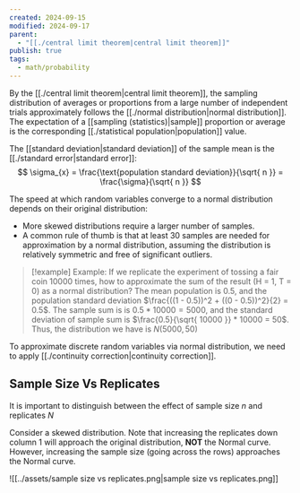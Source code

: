 ```yaml
---
created: 2024-09-15
modified: 2024-09-17
parent:
  - "[[./central limit theorem|central limit theorem]]"
publish: true
tags:
  - math/probability
---
```

By the [[./central limit theorem|central limit theorem]], the sampling distribution of averages or proportions from a large number of independent trials approximately follows the [[./normal distribution|normal distribution]]. The expectation of a [[sampling (statistics)|sample]] proportion or average is the corresponding [[./statistical population|population]] value.

The [[standard deviation|standard deviation]] of the sample mean is the [[./standard error|standard error]]:
$$
\sigma_{x} = \frac{\text{population standard deviation}}{\sqrt{ n }} = \frac{\sigma}{\sqrt{ n }}
$$

The speed at which random variables converge to a normal distribution depends on their original distribution:
- More skewed distributions require a larger number of samples.
- A common rule of thumb is that at least 30 samples are needed for approximation by a normal distribution, assuming the distribution is relatively symmetric and free of significant outliers.

> [!example] Example: If we replicate the experiment of tossing a fair coin 10000 times, how to approximate the sum of the result (H = 1, T = 0) as a normal distribution?
> The mean population is $0.5$, and the population standard deviation $\frac{((1 - 0.5))^2 + ((0 - 0.5))^2}{2} = 0.5$.
> The sample sum is  is $0.5 * 10000 = 5000$, and the standard deviation of sample sum is $\frac{0.5}{\sqrt{ 10000 }} * 10000 = 50$. Thus, the distribution we have is $N(5000, 50)$

To approximate discrete random variables via normal distribution, we need to apply [[./continuity correction|continuity correction]].
## Sample Size Vs Replicates
It is important to distinguish between the effect of sample size $n$ and replicates $N$

Consider a skewed distribution. Note that increasing the replicates down column 1 will approach the original distribution, **NOT** the Normal curve. However, increasing the sample size (going across the rows) approaches the Normal curve.

![[../assets/sample size vs replicates.png|sample size vs replicates.png]]